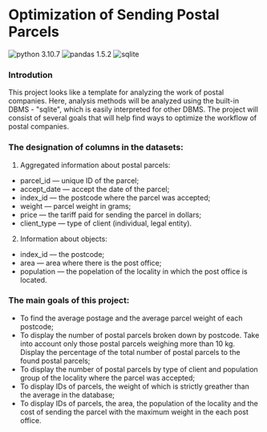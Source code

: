 # Optimization of Sending Postal Parcels
![python 3.10.7](https://img.shields.io/pypi/pyversions/pandas?color=green&label=python)
![pandas 1.5.2](https://img.shields.io/badge/pandas-1.5.2-blue)
![sqlite](https://img.shields.io/badge/sqlite-3.37.2-brightgreen)

### **Introdution**
This project looks like a template for analyzing the work of postal companies. Here, analysis methods will be analyzed using the built-in DBMS - "sqlite", which is easily interpreted for other DBMS. The project will consist of several goals that will help find ways to optimize the workflow of postal companies.

### **The designation of columns in the datasets:**
1. Aggregated information about postal parcels:
- parcel_id — unique ID of the parcel;
- accept_date — accept the date of the parcel;
- index_id — the postcode where the parcel was accepted;
- weight — parcel weight in grams;
- price — the tariff paid for sending the parcel in dollars;
- client_type — type of client (individual, legal entity).
2. Information about objects:
- index_id — the postcode;
- area — area where there is the post office;
- population — the popelation of the locality in which the post office is located.

### **The main goals of this project:**
- To find the average postage and the average parcel weight of each postcode;
- To display the number of postal parcels broken down by postcode. Take into account only those postal parcels weighing more than 10 kg. Display the percentage of the total number of postal parcels to the found postal parcels;
- To display the number of postal parcels by type of client and population group of the locality where the parcel was accepted;
- To display IDs of parcels, the weight of which is strictly greather than the average in the database;
- To display IDs of parcels, the area, the population of the locality and the cost of sending the parcel with the maximum weight in the each post office.